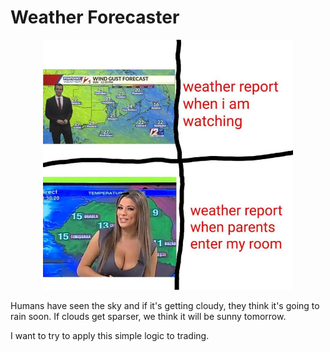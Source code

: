 # Weather Forecaster

<div align="center">
    <img src="./figures/why_does_this_always_happen.jpg" width="400px">
</div>

Humans have seen the sky and if it's getting cloudy, they think it's going to rain soon.
If clouds get sparser, we think it will be sunny tomorrow.

I want to try to apply this simple logic to trading.